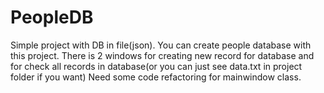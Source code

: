 # PeopleDB

Simple project with DB in file(json).
You can create people database with this project. 
There is 2 windows for creating new record for database and for check all records in database(or you can just see data.txt in project folder if you want)
Need some code refactoring for mainwindow class.
